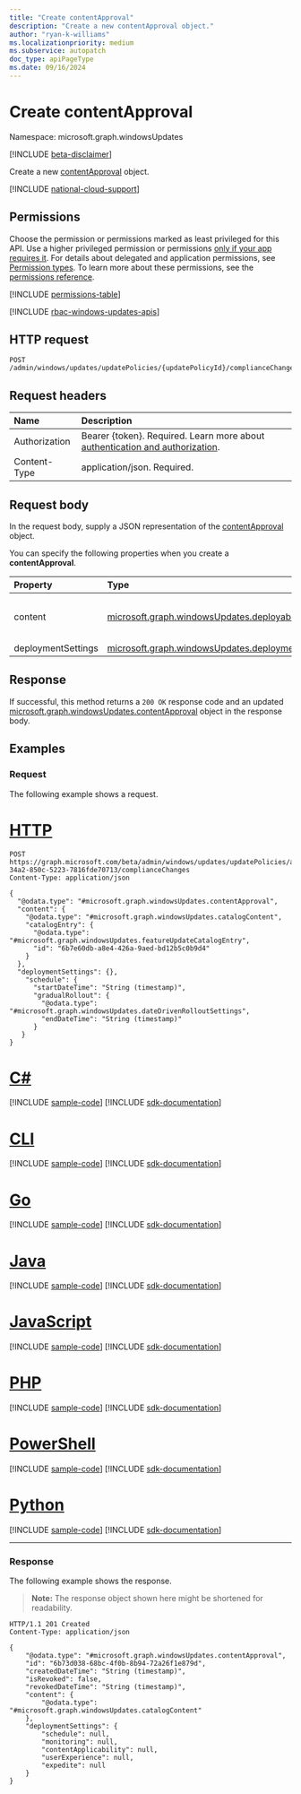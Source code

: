 ```yaml
---
title: "Create contentApproval"
description: "Create a new contentApproval object."
author: "ryan-k-williams"
ms.localizationpriority: medium
ms.subservice: autopatch
doc_type: apiPageType
ms.date: 09/16/2024
---
```


# Create contentApproval
Namespace: microsoft.graph.windowsUpdates

[!INCLUDE [beta-disclaimer](../../includes/beta-disclaimer.md)]

Create a new [contentApproval](../resources/windowsupdates-contentapproval.md) object.

[!INCLUDE [national-cloud-support](../../includes/global-only.md)]

## Permissions
Choose the permission or permissions marked as least privileged for this API. Use a higher privileged permission or permissions [only if your app requires it](/graph/permissions-overview#best-practices-for-using-microsoft-graph-permissions). For details about delegated and application permissions, see [Permission types](/graph/permissions-overview#permission-types). To learn more about these permissions, see the [permissions reference](/graph/permissions-reference).

<!-- { "blockType": "permissions", "name": "windowsupdates_updatepolicy_post_compliancechanges_contentapproval" } -->
[!INCLUDE [permissions-table](../includes/permissions/windowsupdates-updatepolicy-post-compliancechanges-contentapproval-permissions.md)]

[!INCLUDE [rbac-windows-updates-apis](../includes/rbac-for-apis/rbac-windows-updates-apis.md)]

## HTTP request

<!-- {
  "blockType": "ignored"
}
-->
``` http
POST /admin/windows/updates/updatePolicies/{updatePolicyId}/complianceChanges
```

## Request headers
|Name|Description|
|:---|:---|
|Authorization|Bearer {token}. Required. Learn more about [authentication and authorization](/graph/auth/auth-concepts).|
|Content-Type|application/json. Required.|

## Request body
In the request body, supply a JSON representation of the [contentApproval](../resources/windowsupdates-contentapproval.md) object.

You can specify the following properties when you create a **contentApproval**.

|Property|Type|Description|
|:---|:---|:---|
|content|[microsoft.graph.windowsUpdates.deployableContent](../resources/windowsupdates-deployablecontent.md)|Specifies what content to deploy. Deployable content should be provided as one of the following derived types: [microsoft.graph.windowsUpdates.catalogContent](../resources/windowsupdates-catalogcontent.md).|
|deploymentSettings|[microsoft.graph.windowsUpdates.deploymentSettings](../resources/windowsupdates-deploymentsettings.md)|Settings for governing how to deploy **content**.|

## Response

If successful, this method returns a `200 OK` response code and an updated [microsoft.graph.windowsUpdates.contentApproval](../resources/windowsupdates-contentapproval.md) object in the response body.

## Examples

### Request
The following example shows a request.
# [HTTP](#tab/http)
<!-- {
  "blockType": "request",
  "name": "create_contentapproval_from_",
  "@odata.type": "microsoft.graph.windowsUpdates.contentApproval"
}
-->
``` http
POST https://graph.microsoft.com/beta/admin/windows/updates/updatePolicies/a7aa99c1-34a2-850c-5223-7816fde70713/complianceChanges
Content-Type: application/json

{
  "@odata.type": "#microsoft.graph.windowsUpdates.contentApproval",
  "content": {
    "@odata.type": "#microsoft.graph.windowsUpdates.catalogContent",
    "catalogEntry": {
      "@odata.type": "#microsoft.graph.windowsUpdates.featureUpdateCatalogEntry", 
      "id": "6b7e60db-a8e4-426a-9aed-bd12b5c0b9d4"
    }
  },
  "deploymentSettings": {},
    "schedule": {
      "startDateTime": "String (timestamp)",
      "gradualRollout": {
        "@odata.type": "#microsoft.graph.windowsUpdates.dateDrivenRolloutSettings",
        "endDateTime": "String (timestamp)"
      }
   }
}
```

# [C#](#tab/csharp)
[!INCLUDE [sample-code](../includes/snippets/csharp/create-contentapproval-from--csharp-snippets.md)]
[!INCLUDE [sdk-documentation](../includes/snippets/snippets-sdk-documentation-link.md)]

# [CLI](#tab/cli)
[!INCLUDE [sample-code](../includes/snippets/cli/create-contentapproval-from--cli-snippets.md)]
[!INCLUDE [sdk-documentation](../includes/snippets/snippets-sdk-documentation-link.md)]

# [Go](#tab/go)
[!INCLUDE [sample-code](../includes/snippets/go/create-contentapproval-from--go-snippets.md)]
[!INCLUDE [sdk-documentation](../includes/snippets/snippets-sdk-documentation-link.md)]

# [Java](#tab/java)
[!INCLUDE [sample-code](../includes/snippets/java/create-contentapproval-from--java-snippets.md)]
[!INCLUDE [sdk-documentation](../includes/snippets/snippets-sdk-documentation-link.md)]

# [JavaScript](#tab/javascript)
[!INCLUDE [sample-code](../includes/snippets/javascript/create-contentapproval-from--javascript-snippets.md)]
[!INCLUDE [sdk-documentation](../includes/snippets/snippets-sdk-documentation-link.md)]

# [PHP](#tab/php)
[!INCLUDE [sample-code](../includes/snippets/php/create-contentapproval-from--php-snippets.md)]
[!INCLUDE [sdk-documentation](../includes/snippets/snippets-sdk-documentation-link.md)]

# [PowerShell](#tab/powershell)
[!INCLUDE [sample-code](../includes/snippets/powershell/create-contentapproval-from--powershell-snippets.md)]
[!INCLUDE [sdk-documentation](../includes/snippets/snippets-sdk-documentation-link.md)]

# [Python](#tab/python)
[!INCLUDE [sample-code](../includes/snippets/python/create-contentapproval-from--python-snippets.md)]
[!INCLUDE [sdk-documentation](../includes/snippets/snippets-sdk-documentation-link.md)]

---

### Response
The following example shows the response.
>**Note:** The response object shown here might be shortened for readability.
<!-- {
  "blockType": "response",
  "truncated": true,
  "@odata.type": "microsoft.graph.windowsUpdates.contentApproval"
}
-->
``` http
HTTP/1.1 201 Created
Content-Type: application/json

{
    "@odata.type": "#microsoft.graph.windowsUpdates.contentApproval",
    "id": "6b73d038-68bc-4f0b-8b94-72a26f1e879d",
    "createdDateTime": "String (timestamp)",
    "isRevoked": false,
    "revokedDateTime": "String (timestamp)",
    "content": {
        "@odata.type": "#microsoft.graph.windowsUpdates.catalogContent"
    },
    "deploymentSettings": {
        "schedule": null,
        "monitoring": null,
        "contentApplicability": null,
        "userExperience": null,
        "expedite": null
    }
}
```
